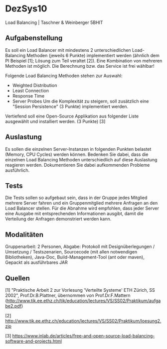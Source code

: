 # DezSys10
Load Balancing | Taschner & Weinberger 5BHIT

## Aufgabenstellung

Es soll ein Load Balancer mit mindestens 2 unterschiedlichen Load-Balancing Methoden (jeweils 6 Punkte) implementiert werden (ähnlich dem PI Beispiel [1]; Lösung zum Teil veraltet [2]). Eine Kombination von mehreren Methoden ist möglich. Die Berechnung bzw. das Service ist frei wählbar!

Folgende Load Balancing Methoden stehen zur Auswahl:

- Weighted Distribution
- Least Connection
- Response Time
- Server Probes
Um die Komplexität zu steigern, soll zusätzlich eine "Session Persistence" (3 Punkte) implementiert werden.

Vertiefend soll eine Open-Source Applikation aus folgender Liste ausgewählt und installiert werden. (3 Punkte) [3]

## Auslastung

Es sollen die einzelnen Server-Instanzen in folgenden Punkten belastet (Memory, CPU Cycles) werden können.
Bedenken Sie dabei, dass die einzelnen Load Balancing Methoden unterschiedlich auf diese Auslastung reagieren werden. Dokumentieren Sie dabei aufkommenden Probleme ausführlich.

## Tests

Die Tests sollen so aufgebaut sein, dass in der Gruppe jedes Mitglied mehrere Server fahren und ein Gruppenmitglied mehrere Anfragen an den Load Balancer stellen. Für die Abnahme wird empfohlen, dass jeder Server eine Ausgabe mit entsprechenden Informationen ausgibt, damit die Verteilung der Anfragen demonstriert werden kann.

## Modalitäten
Gruppenarbeit: 2 Personen,
Abgabe: Protokoll mit Designüberlegungen / Umsetzung / Testszenarien, Sourcecode (mit allen notwendigen Bibliotheken), Java-Doc, Build-Management-Tool (ant oder maven), Gepackt als ausführbares JAR

## Quellen

[1] "Praktische Arbeit 2 zur Vorlesung 'Verteilte Systeme' ETH Zürich, SS 2002", Prof.Dr.B.Plattner, übernommen von Prof.Dr.F.Mattern (http://www.tik.ee.ethz.ch/tik/education/lectures/VS/SS02/Praktikum/aufgabe2.pdf)

[2] http://www.tik.ee.ethz.ch/education/lectures/VS/SS02/Praktikum/loesung2.zip

[3] https://www.inlab.de/articles/free-and-open-source-load-balancing-software-and-projects.html
